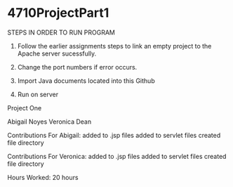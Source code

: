 # 4710ProjectPart1

STEPS IN ORDER TO RUN PROGRAM

1) Follow the earlier assignments steps to link an empty project to the Apache server sucessfully. 

2) Change the port numbers if error occurs. 

3) Import Java documents located into this Github

4) Run on server

Project One

Abigail Noyes
Veronica Dean

Contributions For Abigail:
added to .jsp files
added to servlet files
created file directory

Contributions For Veronica:
added to .jsp files
added to servlet files
created file directory

Hours Worked: 20 hours

